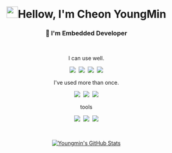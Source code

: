 <h1 align="center"><img src="https://raw.githubusercontent.com/MartinHeinz/MartinHeinz/master/wave.gif" width="30px">Hellow, I'm Cheon YoungMin</h1>
<h3 align="center">🧱 I'm Embedded Developer</h3>  


<br>
<p align="center">I can use well.<p>

<p align="center">
<img src="https://img.shields.io/badge/Python-3766AB?style=flat-square&logo=Python&logoColor=white"/></a>&nbsp <img src="https://img.shields.io/badge/C-E6E6FA?style=flat-square&logo=c&logoColor=BLACK"/></a>&nbsp <img src="https://img.shields.io/badge/raspberry_pi-A22846?style=flat-square&logo=raspberry-pi&logoColor=white"/></a>&nbsp <img src="https://img.shields.io/badge/arduino-00979D?style=flat-square&logo=arduino&logoColor=white"/></a>
</p>


<p align="center">I've used more than once.<p>

<p align="center">
<img src="https://img.shields.io/badge/node.js-339933?style=flat-square&logo=node.js&logoColor=white"/></a>&nbsp <img src="https://img.shields.io/badge/Linux-D94F00?style=flat-square&logo=linux&logoColor=BLACK"/></a>&nbsp <img src="https://img.shields.io/badge/Mysql-4479A1?style=flat-square&logo=Mysql&logoColor=white"/></a>
</p>

<p align="center">tools<p>

<p align="center">
<img src="https://img.shields.io/badge/Github-181717?style=flat-square&logo=github&logoColor=white"/></a>&nbsp <img src="https://img.shields.io/badge/Slack-4A154B?style=flat-square&logo=Slack&logoColor=BLACK"/></a>&nbsp <img src="https://img.shields.io/badge/Notion-000000?style=flat-square&logo=Notion&logoColor=white"/></a>
</p>
<br>
<p align="center">
<a href="https://github.com/cjsdudals/cjsdudals">
  <img align="center" src="https://github-readme-stats.vercel.app/api?username=cjsdudals&show_icons=true&line_height=27&count_private=true&title_color=ffffff&text_color=c9cacc&icon_color=2bbc8a&bg_color=1d1f21" alt="Youngmin's GitHub Stats" />
</a>
</p>

